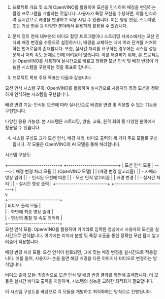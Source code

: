 1. 프로젝트 개요 및 소개
OpenVINO를 활용하여 모션을 인식하여 배경을 변경하는 촬영 프로그램을 개발하는 것입니다. 사용자가 특정 모션을 수행하면, 이를 인식하여 실시간으로 배경을 변경하고 적용 시킬 수 있습니다. 이는 영상 편집, 스트리밍, 또는 가상 현실 등 다양한 분야에서 유용하게 활용될 수 있습니다. 

2. 문제 정의
현재 대부분의 비디오 촬영 프로그램이나 스트리밍 서비스에서는 모션 인식과 배경 변경을 수동으로 설정하거나, 배경을 교체하는 데에 여러 단계를 거쳐야 하는 번거로움이 존재합니다. 또한, 실시간 처리를 요구하는 경우에는 시스템 성능 문제나 처리 속도 문제로 인해 어려움이 많습니다. 이를 해결하기 위해, 본 프로젝트는 OpenVINO를 사용하여 실시간으로 빠르고 정확한 모션 인식 및 배경 변경이 가능한 시스템을 구현하는 것을 목표로 합니다.

3. 프로젝트 목표
주요 목표는 다음과 같습니다:

모션 인식 시스템 구축: OpenVINO를 활용하여 실시간으로 사용자의 특정 모션을 정확하게 인식하는 시스템을 구현합니다.

배경 변경 기능: 인식된 모션에 따라 실시간으로 배경을 변경 및 적용할 수 있는 기능을 구현합니다.

다양한 응용 가능성: 본 시스템은 스트리밍, 방송, 교육, 원격 회의 등 다양한 분야에서 활용될 수 있습니다.

4. 시스템 구성도
크게 모션 인식, 배경 처리, 비디오 출력의 세 가지 주요 모듈로 구성됩니다. 각 모듈은 OpenVINO의 AI 모델을 통해 처리합니다.

시스템 구성도:

+--------------------------+          +--------------------------+
|  모션 인식 모듈           |   ---->  |  배경 변경 처리 모듈  |
|  (OpenVINO 모델)          |          |  (배경 변경 알고리즘)     |
|  - 카메라 영상 입력       |          |  - 인식된 모션에 따른     |
|  - 모션 인식 알고리즘     |          |    배경 변경             |
|  - 실시간 처리            |          |  - 실시간 영상 출력      |
+--------------------------+          +--------------------------+
             |                               
             v                                
+--------------------------+          
|  비디오 출력 모듈         |          
|  - 화면에 최종 영상 출력  |          
|  - 영상의 품질 및 속도 최적화 |       
+--------------------------+         
모션 인식 모듈: OpenVINO를 활용하여 카메라로 입력된 영상에서 사용자의 모션을 실시간으로 인식합니다. 여기에는 이미지 분할 및 특징 추출을 통한 정확한 모션 탐지 알고리즘이 적용합니다.

배경 변경 처리 모듈: 모션 인식이 완료되면, 그에 맞는 배경 변경을 실시간으로 적용합니다. 예를 들어, 사용자가 손을 들면 해당 배경을 다른 이미지나 비디오로 변경하는 방식입니다. 

비디오 출력 모듈: 최종적으로 모션 인식 및 배경 변경 결과를 화면에 출력합니다. 이 모듈은 실시간 비디오 출력을 지원하며, 시스템의 성능을 고려한 최적화가 필요합니다.

이 시스템 구성도를 바탕으로 각 모듈을 개발하고 최적화하는 방식으로 진행됩니다.